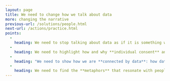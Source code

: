 ```yaml
---
layout: page
title: We need to change how we talk about data
more: changing the narrative
previous-url: /solutions/people.html
next-url: /actions/practice.html
points:
  -
    heading: We need to stop talking about data as if it is something we can **own**.
  -
    heading: We need to highlight how and why **individual consent** and **privacy controls** fail us.
  -
    heading: "We need to show how we are **connected by data**: how data about other people affects our lives, just as data about us affects theirs."
  -
    heading: We need to find the **metaphors** that resonate with people, drawing on the other aspects of our lives where our rights are balanced against those of others.
---
```

